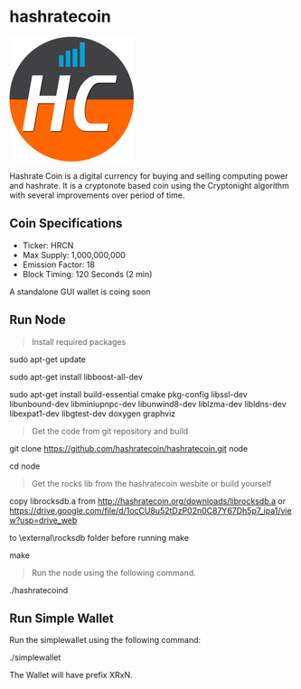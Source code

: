 

# hashratecoin

![HashrateCoin Logo](/hashratecoin_logo_220x221.png)

Hashrate Coin is a digital currency for buying and selling computing power and hashrate. It is a cryptonote based coin using the Cryptonight algorithm with several improvements over period of time.

## Coin Specifications
* Ticker: HRCN
* Max Supply: 1,000,000,000
* Emission Factor: 18
* Block Timing: 120 Seconds (2 min)

A standalone GUI wallet is coing soon

## Run Node
> Install required packages

sudo apt-get update

sudo apt-get install libboost-all-dev

sudo apt-get install build-essential cmake pkg-config libssl-dev libunbound-dev libminiupnpc-dev libunwind8-dev liblzma-dev libldns-dev libexpat1-dev libgtest-dev doxygen graphviz

> Get the code from git repository and build

git clone https://github.com/hashratecoin/hashratecoin.git node

cd node

> Get the rocks lib from the hashratecoin wesbite or build yourself

copy librocksdb.a from http://hashratecoin.org/downloads/librocksdb.a or 
https://drive.google.com/file/d/1ocCU8u52tDzP02n0C87Y67Dh5p7_ipa1/view?usp=drive_web

to \external\rocksdb folder before running make

make

> Run the node using the following command.

./hashratecoind

## Run Simple Wallet
Run the simplewallet using the following command: 

./simplewallet 

The Wallet will have prefix XRxN.
